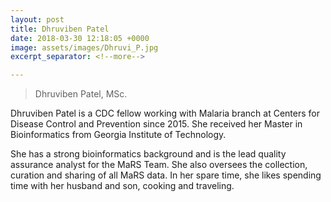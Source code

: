 ```yaml
---
layout: post
title: Dhruviben Patel  
date: 2018-03-30 12:18:05 +0000
image: assets/images/Dhruvi_P.jpg
excerpt_separator: <!--more-->

---
```

<!-- Remember how I asked you to learn markdown. Now you know why :) Don't fret, I have included a cheatsheet below.
Don't be afraid to use google to search for more information on "kramdown" formatting!

After this line ends, you can start your own markdown page. Be creative! This is a good time to advertise YOU to the world! -->

<!-- Below is a cheatsheet for markdown. The site will use kramdown for formatting. Its very similar to markdown with very minor differences https://kramdown.gettalong.org/quickref.html -->  

> Dhruviben Patel, MSc.

<!--more-->  

Dhruviben Patel is a CDC fellow working with Malaria branch at Centers for Disease Control and Prevention since 2015. She received her Master in Bioinformatics from Georgia Institute of Technology.

She has a strong bioinformatics background and is the lead quality assurance analyst for the MaRS Team. She also oversees the collection, curation and sharing of all MaRS data. In her spare time, she likes spending time with her husband and son, cooking and traveling.
